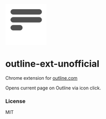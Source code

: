 ![](img/icon128.png)
# outline-ext-unofficial

Chrome extension for [outline.com](https://outline.com/)

Opens current page on Outline via icon click.

### License
MIT
